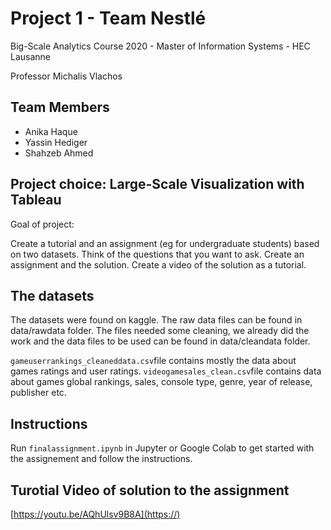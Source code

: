 # Project 1 - Team Nestlé
Big-Scale Analytics Course 2020 - Master of Information Systems - HEC Lausanne

Professor Michalis Vlachos

## Team Members
  * Anika Haque
  * Yassin Hediger
  * Shahzeb Ahmed
  
## Project choice: Large-Scale Visualization with Tableau

Goal of project: 

Create a tutorial and an assignment (eg for undergraduate students) based on two datasets. Think of the questions that you want to ask. Create an assignment and the solution. Create a video of the solution as a tutorial.

## The datasets

The datasets were found on kaggle. The raw data files can be found in data/rawdata folder. The files needed some cleaning, we already did the work and the data files to be used can be found in data/cleandata folder.

`gameuserrankings_cleaneddata.csv`file contains mostly the data about games ratings and user ratings. 
`videogamesales_clean.csv`file contains data about games global rankings, sales, console type, genre, year of release, publisher etc. 

## Instructions

Run `finalassignment.ipynb` in Jupyter or Google Colab to get started with the assignement and follow the instructions. 

## Turotial Video of solution to the assignment 
[https://youtu.be/AQhUlsv9B8A](https://)
